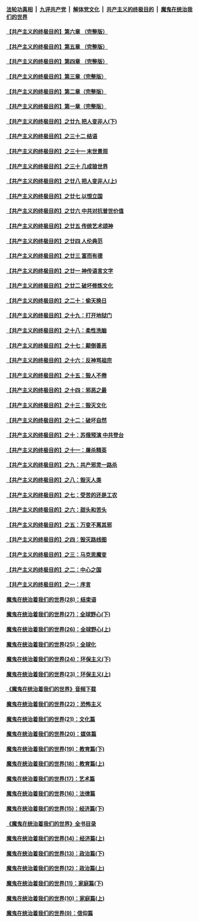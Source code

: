 ####  [法轮功真相](../../../../basic/blob/master/README.md?t=10132201) &nbsp;|&nbsp; [九评共产党](../../../../9ping.md/blob/master/README.md?t=10132201) &nbsp;|&nbsp; [解体党文化](../../../../jtdwh.md/blob/master/README.md?t=10132201)  &nbsp;|&nbsp; [共产主义的终极目的](../../../../gczydzjmd.md/blob/master/README.md?t=10132201) &nbsp;|&nbsp; [魔鬼在统治我们的世界](../../../../mgztzwmdsj.md/blob/master/README.md?t=10132201) 

#### [【共产主义的终极目的】第六章 （完整版）](../pages/nsc422/n11428913.md?t=10132201) 

#### [【共产主义的终极目的】第五章 （完整版）](../pages/nsc422/n11428912.md?t=10132201) 

#### [【共产主义的终极目的】第四章 （完整版）](../pages/nsc422/n11428907.md?t=10132201) 

#### [【共产主义的终极目的】第三章（完整版）](../pages/nsc422/n11428848.md?t=10132201) 

#### [【共产主义的终极目的】第二章（完整版）](../pages/nsc422/n11428831.md?t=10132201) 

#### [【共产主义的终极目的】第一章（完整版）](../pages/nsc422/n11417651.md?t=10132201) 

#### [【共产主义的终极目的】之廿九 把人变非人(下)](../pages/nsc422/n11344140.md?t=10132201) 

#### [【共产主义的终极目的】之三十二 结语](../pages/nsc422/n11360535.md?t=10132201) 

#### [【共产主义的终极目的】之三十一 末世景观](../pages/nsc422/n11351129.md?t=10132201) 

#### [【共产主义的终极目的】之三十 几成狼世界](../pages/nsc422/n11348280.md?t=10132201) 

#### [【共产主义的终极目的】之廿八 把人变非人(上)](../pages/nsc422/n11340492.md?t=10132201) 

#### [【共产主义的终极目的】之廿七 以恨立国](../pages/nsc422/n11336944.md?t=10132201) 

#### [【共产主义的终极目的】之廿六 中共对抗普世价值](../pages/nsc422/n11324785.md?t=10132201) 

#### [【共产主义的终极目的】之廿五 传统艺术颂神](../pages/nsc422/n11296396.md?t=10132201) 

#### [【共产主义的终极目的】之廿四 人伦典范](../pages/nsc422/n11296397.md?t=10132201) 

#### [【共产主义的终极目的】之廿三 富而有德](../pages/nsc422/n11283598.md?t=10132201) 

#### [【共产主义的终极目的】之廿一 神传语言文字](../pages/nsc422/n11263265.md?t=10132201) 

#### [【共产主义的终极目的】之廿二 破坏修炼文化](../pages/nsc422/n11245728.md?t=10132201) 

#### [【共产主义的终极目的】之二十：偷天换日](../pages/nsc422/n11238846.md?t=10132201) 

#### [【共产主义的终极目的】之十九：打开地狱门](../pages/nsc422/n11206376.md?t=10132201) 

#### [【共产主义的终极目的】之十八：柔性洗脑](../pages/nsc422/n11199994.md?t=10132201) 

#### [【共产主义的终极目的】之十七：颠倒善恶](../pages/nsc422/n11179782.md?t=10132201) 

#### [【共产主义的终极目的】之十六：反神骂祖宗](../pages/nsc422/n11166798.md?t=10132201) 

#### [【共产主义的终极目的】之十五：毁人不倦](../pages/nsc422/n11166792.md?t=10132201) 

#### [【共产主义的终极目的】之十四：邪恶之最](../pages/nsc422/n11150249.md?t=10132201) 

#### [【共产主义的终极目的】之十三：毁灭文化](../pages/nsc422/n11135227.md?t=10132201) 

#### [【共产主义的终极目的】之十二：破坏自然](../pages/nsc422/n11135214.md?t=10132201) 

#### [【共产主义的终极目的】之十：苏俄预演 中共登台](../pages/nsc422/n11118424.md?t=10132201) 

#### [【共产主义的终极目的】之十一：屠杀精英](../pages/nsc422/n11118442.md?t=10132201) 

#### [【共产主义的终极目的】之九：共产邪灵一路杀](../pages/nsc422/n11114139.md?t=10132201) 

#### [【共产主义的终极目的】之八：毁灭人类](../pages/nsc422/n11108503.md?t=10132201) 

#### [【共产主义的终极目的】之七：受苦的还是工农](../pages/nsc422/n11101809.md?t=10132201) 

#### [【共产主义的终极目的】之六：甜头和苦头](../pages/nsc422/n11096971.md?t=10132201) 

#### [【共产主义的终极目的】之五：万变不离其邪](../pages/nsc422/n11091285.md?t=10132201) 

#### [【共产主义的终极目的】之四：毁灭路线图](../pages/nsc422/n11086284.md?t=10132201) 

#### [【共产主义的终极目的】之三：马克思魔变](../pages/nsc422/n11061941.md?t=10132201) 

#### [【共产主义的终极目的】之二：中心之国](../pages/nsc422/n11047728.md?t=10132201) 

#### [【共产主义的终极目的】之一：序言](../pages/nsc422/n11086077.md?t=10132201) 

#### [魔鬼在统治着我们的世界(28)：结束语](../pages/nsc422/n10936246.md?t=10132201) 

#### [魔鬼在统治着我们的世界(27)：全球野心(下)](../pages/nsc422/n10928319.md?t=10132201) 

#### [魔鬼在统治着我们的世界(26)：全球野心(上)](../pages/nsc422/n10900318.md?t=10132201) 

#### [魔鬼在统治着我们的世界(25)：全球化](../pages/nsc422/n10788205.md?t=10132201) 

#### [魔鬼在统治着我们的世界(24)：环保主义(下)](../pages/nsc422/n10695307.md?t=10132201) 

#### [魔鬼在统治着我们的世界(23)：环保主义(上)](../pages/nsc422/n10688613.md?t=10132201) 

#### [《魔鬼在统治着我们的世界》音频下载](../pages/nsc422/n10635553.md?t=10132201) 

#### [魔鬼在统治着我们的世界(22)：恐怖主义](../pages/nsc422/n10614727.md?t=10132201) 

#### [魔鬼在统治着我们的世界(21)：文化篇](../pages/nsc422/n10597706.md?t=10132201) 

#### [魔鬼在统治着我们的世界(20)：媒体篇](../pages/nsc422/n10586579.md?t=10132201) 

#### [魔鬼在统治着我们的世界(19)：教育篇(下)](../pages/nsc422/n10564808.md?t=10132201) 

#### [魔鬼在统治着我们的世界(18)：教育篇(上)](../pages/nsc422/n10526970.md?t=10132201) 

#### [魔鬼在统治着我们的世界(17)：艺术篇](../pages/nsc422/n10499093.md?t=10132201) 

#### [魔鬼在统治着我们的世界(16)：法律篇](../pages/nsc422/n10485969.md?t=10132201) 

#### [魔鬼在统治着我们的世界(15)：经济篇(下)](../pages/nsc422/n10469975.md?t=10132201) 

#### [《魔鬼在统治着我们的世界》全书目录](../pages/nsc422/n10464261.md?t=10132201) 

#### [魔鬼在统治着我们的世界(14)：经济篇(上)](../pages/nsc422/n10457370.md?t=10132201) 

#### [魔鬼在统治着我们的世界(13)：政治篇(下)](../pages/nsc422/n10448270.md?t=10132201) 

#### [魔鬼在统治着我们的世界(12)：政治篇(上)](../pages/nsc422/n10444576.md?t=10132201) 

#### [魔鬼在统治着我们的世界(11)：家庭篇(下)](../pages/nsc422/n10440961.md?t=10132201) 

#### [魔鬼在统治着我们的世界(10)：家庭篇(上)](../pages/nsc422/n10435448.md?t=10132201) 

#### [魔鬼在统治着我们的世界(9)：信仰篇](../pages/nsc422/n10432159.md?t=10132201) 

